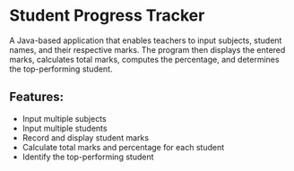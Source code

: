 # Student Progress Tracker
A Java-based application that enables teachers to input subjects, student names, and their respective marks. The program then displays the entered marks, calculates total marks, computes the percentage, and determines the top-performing student.

## Features:
- Input multiple subjects
- Input multiple students
- Record and display student marks
- Calculate total marks and percentage for each student
- Identify the top-performing student
